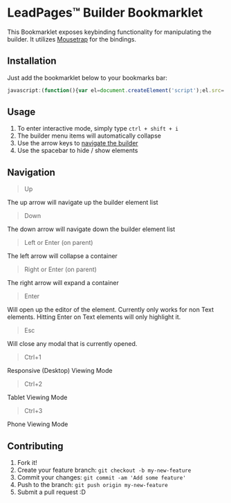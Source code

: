 # LeadPages&trade; Builder Bookmarklet

This Bookmarklet exposes keybinding functionality for manipulating the builder. It utilizes [Mousetrap](http://craig.is/killing/mice) for the bindings. 

## Installation

Just add the bookmarklet below to your bookmarks bar: 
```javascript
javascript:(function(){var el=document.createElement('script');el.src='https://rawgit.com/scottsilvi/builderBookmarklet/master/builderKeybinding.js';document.body.appendChild(el);})();
```

## Usage

1. To enter interactive mode, simply type `ctrl + shift + i`
2. The builder menu items will automatically collapse
3. Use the arrow keys to [navigate the builder](#navigation)
4. Use the spacebar to hide / show elements

## Navigation

> Up

The up arrow will navigate up the builder element list

> Down

The down arrow will navigate down the builder element list

> Left or Enter (on parent)

The left arrow will collapse a container

> Right or Enter (on parent)

The right arrow will expand a container

> Enter

Will open up the editor of the element. Currently only works for non Text elements. Hitting Enter on Text elements will only highlight it.

> Esc

Will close any modal that is currently opened.

> Ctrl+1

Responsive (Desktop) Viewing Mode

> Ctrl+2

Tablet Viewing Mode

> Ctrl+3

Phone Viewing Mode

## Contributing

1. Fork it!
2. Create your feature branch: `git checkout -b my-new-feature`
3. Commit your changes: `git commit -am 'Add some feature'`
4. Push to the branch: `git push origin my-new-feature`
5. Submit a pull request :D
